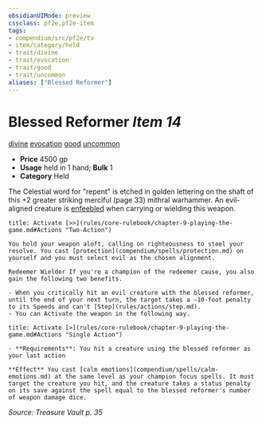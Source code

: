 ```yaml
---
obsidianUIMode: preview
cssclass: pf2e,pf2e-item
tags:
- compendium/src/pf2e/tv
- item/category/held
- trait/divine
- trait/evocation
- trait/good
- trait/uncommon
aliases: ["Blessed Reformer"]
---
```

# Blessed Reformer *Item 14*  
[divine](rules/traits/divine.md)  [evocation](rules/traits/evocation.md)  [good](rules/traits/good.md)  [uncommon](rules/traits/uncommon.md)  

- **Price** 4500 gp
- **Usage** held in 1 hand; **Bulk** 1
- **Category** Held

The Celestial word for "repent" is etched in golden lettering on the shaft of this +2 greater striking merciful (page 33) mithral warhammer. An evil-aligned creature is [enfeebled](rules/conditions.md#Enfeebled) when carrying or wielding this weapon.

```ad-embed-ability
title: Activate [>>](rules/core-rulebook/chapter-9-playing-the-game.md#Actions "Two-Action")

You hold your weapon aloft, calling on righteousness to steel your resolve. You cast [protection](compendium/spells/protection.md) on yourself and you must select evil as the chosen alignment.

Redeemer Wielder If you're a champion of the redeemer cause, you also gain the following two benefits.

- When you critically hit an evil creature with the blessed reformer, until the end of your next turn, the target takes a –10-foot penalty to its Speeds and can't [Step](rules/actions/step.md).
- You can Activate the weapon in the following way.
```

```ad-embed-ability
title: Activate [>](rules/core-rulebook/chapter-9-playing-the-game.md#Actions "Single Action")

- **Requirements**: You hit a creature using the blessed reformer as your last action

**Effect** You cast [calm emotions](compendium/spells/calm-emotions.md) at the same level as your champion focus spells. It must target the creature you hit, and the creature takes a status penalty on its save against the spell equal to the blessed reformer's number of weapon damage dice.
```

*Source: Treasure Vault p. 35*